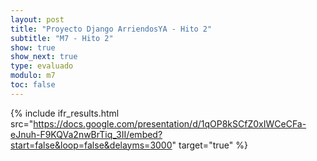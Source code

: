 ```yaml
---
layout: post
title: "Proyecto Django ArriendosYA - Hito 2"
subtitle: "M7 - Hito 2"
show: true
show_next: true
type: evaluado
modulo: m7
toc: false
---
```


{% include ifr_results.html src="https://docs.google.com/presentation/d/1qOP8kSCfZ0xIWCeCFa-eJnuh-F9KQVa2nwBrTiq_3II/embed?start=false&loop=false&delayms=3000" target="true" %}

